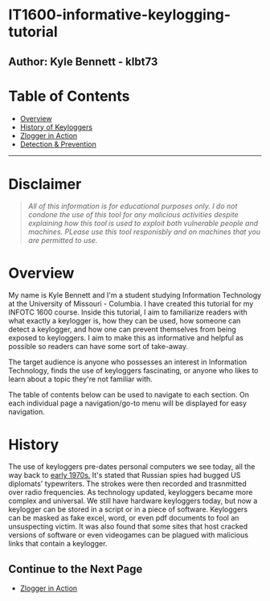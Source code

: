 # IT1600-informative-keylogging-tutorial
Author: Kyle Bennett - klbt73
---

# Table of Contents
- [Overview](#overview)
- [History of Keyloggers](#history)
- [Zlogger in Action](ZloggerInAction.md)
- [Detection & Prevention](Detection&Prevention.md)

---

# Disclaimer
>_All of this information is for educational purposes only. I do not condone the use of this tool for any malicious activities despite explaining how this tool is used to exploit both vulnerable people and machines. PLease use this tool responisbly and on machines that you are permitted to use._

# Overview
My name is Kyle Bennett and I'm a student studying Information Technology at the University of Missouri - Columbia. I have created this tutorial for my INFOTC 1600 course. Inside this tutorial, I aim to familiarize readers with what exactly a keylogger is, how they can be used, how someone can detect a keylogger, and how one can prevent themselves from being exposed to keyloggers. I aim to make this as informative and helpful as possible so readers can have some sort of take-away. 

The target audience is anyone who possesses an interest in Information Technology, finds the use of keyloggers fascinating, or anyone who likes to learn about a topic they're not familiar with.

The table of contents below can be used to navigate to each section. On each individual page a navigation/go-to menu will be displayed for easy navigation. 

# History
The use of keyloggers pre-dates personal computers we see today, all the way back to [early 1970s.](https://community.spiceworks.com/topic/2003395-what-is-keylogging-definition-history-and-how-to-detect-word-of-the-week#:~:text=Keylogging%20predates%20the%20era%20of,the%20keystrokes%20via%20radio%20frequency) It's stated that Russian spies had bugged US diplomats' typewriters. The strokes were then recorded and trasnmitted over radio frequencies. As technology updated, keyloggers became more complex and universal. We still have hardware keyloggers today, but now a keylogger can be stored in a script or in a piece of software. Keyloggers can be masked as fake excel, word, or even pdf documents to fool an unsuspecting victim. It was also found that some sites that host cracked versions of software or even videogames can be plagued with malicious links that contain a keylogger.

## Continue to the Next Page
- [Zlogger in Action](ZloggerInAction.md)

